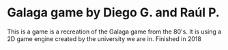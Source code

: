 # Galaga game by Diego G. and Raúl P.
This is a game is a recreation of the Galaga game from the 80's.
It is using a 2D game engine created by the university we are in.
Finished in 2018
